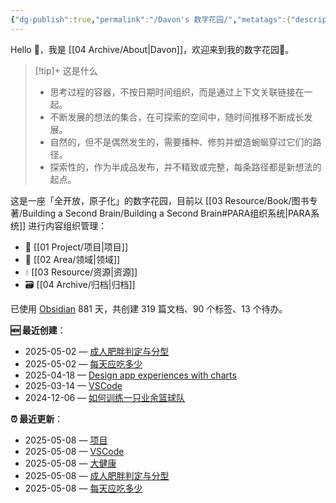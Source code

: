 ```yaml
---
{"dg-publish":true,"permalink":"/Davon's 数字花园/","metatags":{"description":"这里是 🏡Davon的数字花园，是个人不断发展的想法的集合，作为半成品的思考，在可探索的空间中，随时间推移不断播种、修剪、塑造","og:site_name":"DavonOs","og:title":"Davon 的数字花园","og:type":"article","og:url":"https://zuji.eu.org","og:image":"https://wp.technologyreview.com/wp-content/uploads/2020/08/digital-garden_web.jpg","og:image:width":"400","og:image:alt":"articlecover","og:locale":"zh_cn"},"tags":["gardenEntry"],"created":"2023-06-03T20:26:48.504+08:00","updated":"2025-05-08T09:47:53.014+08:00"}
---
```


Hello 👋，我是 [[04 Archive/About\|Davon]]，欢迎来到我的数字花园🌱。

>[!tip]+ 这是什么
>- 思考过程的容器，不按日期时间组织，而是通过上下文关联链接在一起。
>- 不断发展的想法的集合，在可探索的空间中，随时间推移不断成长发展。
>- 自然的，但不是偶然发生的，需要播种、修剪并塑造蜿蜒穿过它们的路径。
>- 探索性的，作为半成品发布，并不精致或完整，每条路径都是新想法的起点。

这是一座「全开放，原子化」的数字花园，目前以 [[03 Resource/Book/图书专著/Building a Second Brain/Building a Second Brain#PARA组织系统\|PARA系统]] 进行内容组织管理：
- 🎯 [[01 Project/项目\|项目]]
- 🔖 [[02 Area/领域\|领域]]
- 💧 [[03 Resource/资源\|资源]]
 - 🗃️ [[04 Archive/归档\|归档]]

<p><span>已使用 <a data-tooltip-position="top" aria-label="https://obsidian.md/" rel="noopener nofollow" class="external-link" href="https://obsidian.md/" target="_blank">Obsidian</a> 881 天，共创建 319 篇文档、90 个标签、13 个待办。 <br></span></p>

**🆕 最近创建**：
<div><ul class="dataview list-view-ul"><li><span>2025-05-02 — <a data-tooltip-position="top" aria-label="02 Area/大健康/成人肥胖判定与分型.md" data-href="02 Area/大健康/成人肥胖判定与分型.md" href="02 Area/大健康/成人肥胖判定与分型.md" class="internal-link" target="_blank" rel="noopener nofollow">成人肥胖判定与分型</a></span></li><li><span>2025-05-02 — <a data-tooltip-position="top" aria-label="02 Area/大健康/每天应吃多少.md" data-href="02 Area/大健康/每天应吃多少.md" href="02 Area/大健康/每天应吃多少.md" class="internal-link" target="_blank" rel="noopener nofollow">每天应吃多少</a></span></li><li><span>2025-04-18 — <a data-tooltip-position="top" aria-label="02 Area/设计/Design app experiences with charts.md" data-href="02 Area/设计/Design app experiences with charts.md" href="02 Area/设计/Design app experiences with charts.md" class="internal-link" target="_blank" rel="noopener nofollow">Design app experiences with charts</a></span></li><li><span>2025-03-14 — <a data-tooltip-position="top" aria-label="02 Area/VSCode.md" data-href="02 Area/VSCode.md" href="02 Area/VSCode.md" class="internal-link" target="_blank" rel="noopener nofollow">VSCode</a></span></li><li><span>2024-12-06 — <a data-tooltip-position="top" aria-label="02 Area/文体娱乐/如何训练一只业余篮球队.md" data-href="02 Area/文体娱乐/如何训练一只业余篮球队.md" href="02 Area/文体娱乐/如何训练一只业余篮球队.md" class="internal-link" target="_blank" rel="noopener nofollow">如何训练一只业余篮球队</a></span></li></ul></div>

**⏰ 最近更新**：
<div><ul class="dataview list-view-ul"><li><span>2025-05-08 — <a data-tooltip-position="top" aria-label="01 Project/项目.md" data-href="01 Project/项目.md" href="01 Project/项目.md" class="internal-link" target="_blank" rel="noopener nofollow">项目</a></span></li><li><span>2025-05-08 — <a data-tooltip-position="top" aria-label="02 Area/VSCode.md" data-href="02 Area/VSCode.md" href="02 Area/VSCode.md" class="internal-link" target="_blank" rel="noopener nofollow">VSCode</a></span></li><li><span>2025-05-08 — <a data-tooltip-position="top" aria-label="02 Area/大健康/大健康.md" data-href="02 Area/大健康/大健康.md" href="02 Area/大健康/大健康.md" class="internal-link" target="_blank" rel="noopener nofollow">大健康</a></span></li><li><span>2025-05-08 — <a data-tooltip-position="top" aria-label="02 Area/大健康/成人肥胖判定与分型.md" data-href="02 Area/大健康/成人肥胖判定与分型.md" href="02 Area/大健康/成人肥胖判定与分型.md" class="internal-link" target="_blank" rel="noopener nofollow">成人肥胖判定与分型</a></span></li><li><span>2025-05-08 — <a data-tooltip-position="top" aria-label="02 Area/大健康/每天应吃多少.md" data-href="02 Area/大健康/每天应吃多少.md" href="02 Area/大健康/每天应吃多少.md" class="internal-link" target="_blank" rel="noopener nofollow">每天应吃多少</a></span></li></ul></div>